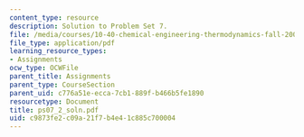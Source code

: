 ```yaml
---
content_type: resource
description: Solution to Problem Set 7.
file: /media/courses/10-40-chemical-engineering-thermodynamics-fall-2003/c9873fe2c09a21f7b4e41c885c700004_ps07_2_soln.pdf
file_type: application/pdf
learning_resource_types:
- Assignments
ocw_type: OCWFile
parent_title: Assignments
parent_type: CourseSection
parent_uid: c776a51e-ecca-7cb1-889f-b466b5fe1890
resourcetype: Document
title: ps07_2_soln.pdf
uid: c9873fe2-c09a-21f7-b4e4-1c885c700004
---
```

